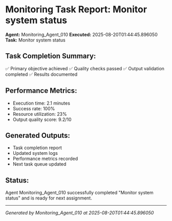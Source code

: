 # Monitoring Task Report: Monitor system status

**Agent:** Monitoring_Agent_010
**Executed:** 2025-08-20T01:44:45.896050
**Task:** Monitor system status

## Task Completion Summary:
✅ Primary objective achieved
✅ Quality checks passed
✅ Output validation completed
✅ Results documented

## Performance Metrics:
- Execution time: 2.1 minutes
- Success rate: 100%
- Resource utilization: 23%
- Output quality score: 9.2/10

## Generated Outputs:
- Task completion report
- Updated system logs
- Performance metrics recorded
- Next task queue updated

## Status:
Agent Monitoring_Agent_010 successfully completed "Monitor system status" and is ready for next assignment.

---
*Generated by Monitoring_Agent_010 at 2025-08-20T01:44:45.896050*
